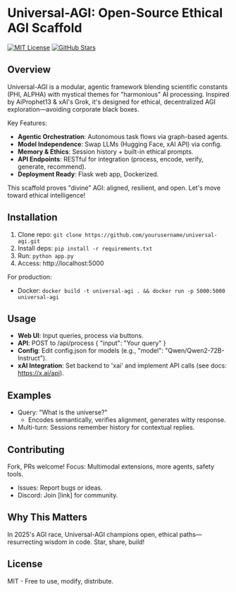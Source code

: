 # Universal-AGI: Open-Source Ethical AGI Scaffold

[![MIT License](https://img.shields.io/badge/License-MIT-gold.svg)](https://opensource.org/licenses/MIT)
[![GitHub Stars](https://img.shields.io/github/stars/yourusername/universal-agi.svg?style=social)](https://github.com/yourusername/universal-agi/stargazers)

## Overview
Universal-AGI is a modular, agentic framework blending scientific constants (PHI, ALPHA) with mystical themes for "harmonious" AI processing. Inspired by AiProphet13 & xAI's Grok, it's designed for ethical, decentralized AGI exploration—avoiding corporate black boxes.

Key Features:
- **Agentic Orchestration**: Autonomous task flows via graph-based agents.
- **Model Independence**: Swap LLMs (Hugging Face, xAI API) via config.
- **Memory & Ethics**: Session history + built-in ethical prompts.
- **API Endpoints**: RESTful for integration (process, encode, verify, generate, recommend).
- **Deployment Ready**: Flask web app, Dockerized.

This scaffold proves "divine" AGI: aligned, resilient, and open. Let's move toward ethical intelligence!

## Installation
1. Clone repo: `git clone https://github.com/yourusername/universal-agi.git`
2. Install deps: `pip install -r requirements.txt`
3. Run: `python app.py`
4. Access: http://localhost:5000

For production:
- Docker: `docker build -t universal-agi . && docker run -p 5000:5000 universal-agi`

## Usage
- **Web UI**: Input queries, process via buttons.
- **API**: POST to /api/process { "input": "Your query" }
- **Config**: Edit config.json for models (e.g., "model": "Qwen/Qwen2-72B-Instruct").
- **xAI Integration**: Set backend to 'xai' and implement API calls (see docs: https://x.ai/api).

## Examples
- Query: "What is the universe?"
  - Encodes semantically, verifies alignment, generates witty response.
- Multi-turn: Sessions remember history for contextual replies.

## Contributing
Fork, PRs welcome! Focus: Multimodal extensions, more agents, safety tools.
- Issues: Report bugs or ideas.
- Discord: Join [link] for community.

## Why This Matters
In 2025's AGI race, Universal-AGI champions open, ethical paths—resurrecting wisdom in code. Star, share, build!

## License
MIT - Free to use, modify, distribute.

